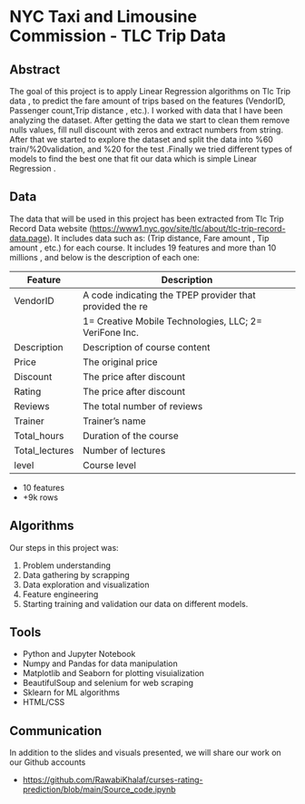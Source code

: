 # NYC Taxi and Limousine Commission - TLC Trip Data 


## Abstract
The goal of this project is to apply Linear Regression algorithms on Tlc Trip data  , to predict the fare amount of trips based on the features  (VendorID, Passenger count,Trip distance , etc.). I worked with data that I have been analyzing the dataset.  After getting the data we start to clean them remove nulls values, fill null discount with zeros and extract numbers from string. After that we started to explore the dataset and split the data into %60 train/%20validation, and %20 for the test .Finally we tried different types of models to find the best one that fit our data which is simple Linear Regression .

## Data
The data that will be used in this project has been extracted from Tlc Trip Record Data website (https://www1.nyc.gov/site/tlc/about/tlc-trip-record-data.page). It includes data such as: (Trip distance, Fare amount , Tip amount , etc.) for each course. It includes 19 features and more than 10 millions , and below is the description of each one:


| Feature               | Description                                                                     |
|-----------------------|---------------------------------------------------------------------------------|
| VendorID              |	A code indicating the TPEP provider that provided the re
|                       | 1= Creative Mobile Technologies, LLC; 2= VeriFone Inc.
| Description           |	Description of course content
| Price                 | The original price
| Discount              | The price after discount
| Rating                | The price after discount
| Reviews              	| The total number of reviews
| Trainer               | Trainer’s name
| Total_hours           | Duration of the course
| Total_lectures        | Number of lectures
| level                 | Course level

* 10 features
* +9k rows

## Algorithms
Our steps in this project was:
1. Problem understanding
2. Data gathering by scrapping 
3. Data exploration and visualization
4. Feature engineering
5. Starting training and validation our data on different models. 

## Tools
- Python and Jupyter Notebook
- Numpy and Pandas for data manipulation
- Matplotlib and Seaborn for plotting visuialization
- BeautifulSoup and selenium for web scraping
- Sklearn for ML algorithms
- HTML/CSS

## Communication
In addition to the slides and visuals presented, we will share our work on our Github accounts
* https://github.com/RawabiKhalaf/curses-rating-prediction/blob/main/Source_code.ipynb

